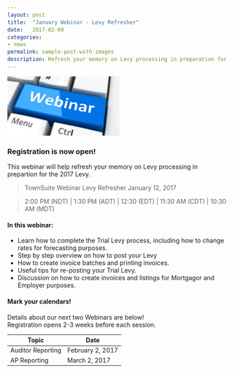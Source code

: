 ```yaml
---
layout: post
title:  "January Webinar - Levy Refresher"
date:   2017-02-09
categories:
- news
permalink: sample-post-with-images
description: Refresh your memory on Levy processing in preparation for the 2017 Levy.
---
```


![Webinar](/images/webinar.png "Webinar")


### **Registration is now open!** 

This webinar will help refresh your memory on Levy processing in prepartion for the 2017 Levy.

> TownSuite Webinar
> Levy Refresher
> January 12, 2017

> 2:00 PM (NDT) | 1:30 PM (ADT)  |  12:30 (EDT)   |  11:30 AM (CDT)  |  10:30 AM (MDT)  

#### **In this webinar:**  

- Learn how to complete the Trial Levy process, including how to change rates for forecasting purposes.
- Step by step overview on how to post your Levy
- How to create invoice batches and printing invoices.
- Useful tips for re-posting your Trial Levy.
- Discussion on how to create invoices and listings for Mortgagor and Employer purposes.



#### **Mark your calendars!**

Details about our next two Webinars are below!  
Registration opens 2-3 weeks before each session.

| Topic | Date |
| ---- | ---- |
| Auditor Reporting | February 2, 2017 |
| AP Reporting | March 2, 2017 |

